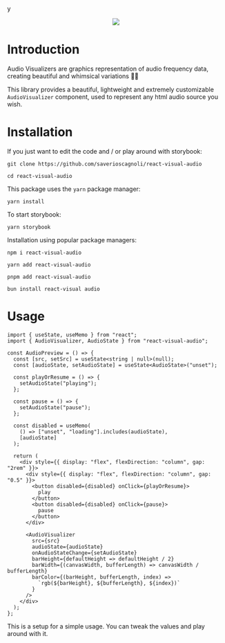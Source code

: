 y<div align="center">
<img src="./docs/logo.gif">

</div>

# Introduction

Audio Visualizers are graphics representation of audio frequency data, creating beautiful and whimsical variations 🧙‍♂️

This library provides a beautiful, lightweight and extremely customizable `AudioVisualizer` component, used to represent any html audio source you wish.

# Installation

If you just want to edit the code and / or play around with storybook:

```
git clone https://github.com/saverioscagnoli/react-visual-audio

cd react-visual-audio
```

This package uses the `yarn` package manager:

```
yarn install
```

To start storybook:

```
yarn storybook
```

Installation using popular package managers:

```
npm i react-visual-audio

yarn add react-visual-audio

pnpm add react-visual-audio

bun install react-visual audio
```

# Usage

```tsx
import { useState, useMemo } from "react";
import { AudioVisualizer, AudioState } from "react-visual-audio";

const AudioPreview = () => {
  const [src, setSrc] = useState<string | null>(null);
  const [audioState, setAudioState] = useState<AudioState>("unset");

  const playOrResume = () => {
    setAudioState("playing");
  };

  const pause = () => {
    setAudioState("pause");
  };

  const disabled = useMemo(
    () => ["unset", "loading"].includes(audioState),
    [audioState]
  );

  return (
    <div style={{ display: "flex", flexDirection: "column", gap: "2rem" }}>
      <div style={{ display: "flex", flexDirection: "column", gap: "0.5" }}>
        <button disabled={disabled} onClick={playOrResume}>
          play
        </button>
        <button disabled={disabled} onClick={pause}>
          pause
        </button>
      </div>

      <AudioVisualizer
        src={src}
        audioState={audioState}
        onAudioStateChange={setAudioState}
        barHeight={defaultHeight => defaultHeight / 2}
        barWidth={(canvasWidth, bufferLength) => canvasWidth / bufferLength}
        barColor={(barHeight, bufferLength, index) =>
          `rgb(${barHeight}, ${bufferLength}, ${index})`
        }
      />
    </div>
  );
};
```

This is a setup for a simple usage. You can tweak the values and play around with it.
